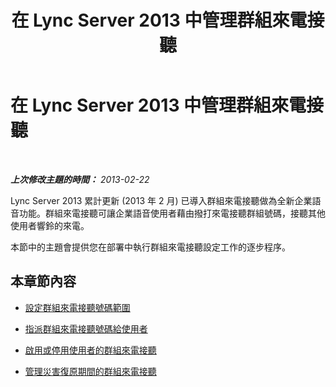 ﻿---
title: 在 Lync Server 2013 中管理群組來電接聽
TOCTitle: 在 Lync Server 2013 中管理群組來電接聽
ms:assetid: 85846a25-e175-4854-b31f-528f219f9a05
ms:mtpsurl: https://technet.microsoft.com/zh-tw/library/JJ945640(v=OCS.15)
ms:contentKeyID: 52056161
ms.date: 08/10/2015
mtps_version: v=OCS.15
ms.translationtype: HT
---

# 在 Lync Server 2013 中管理群組來電接聽

 

_**上次修改主題的時間：** 2013-02-22_

Lync Server 2013 累計更新 (2013 年 2 月) 已導入群組來電接聽做為全新企業語音功能。群組來電接聽可讓企業語音使用者藉由撥打來電接聽群組號碼，接聽其他使用者響鈴的來電。

本節中的主題會提供您在部署中執行群組來電接聽設定工作的逐步程序。

## 本章節內容

  - [設定群組來電接聽號碼範圍](lync-server-2013-configure-group-call-pickup-number-ranges.md)

  - [指派群組來電接聽號碼給使用者](lync-server-2013-assign-group-call-pickup-numbers-to-users.md)

  - [啟用或停用使用者的群組來電接聽](lync-server-2013-enable-or-disable-group-call-pickup-for-users.md)

  - [管理災害復原期間的群組來電接聽](lync-server-2013-manage-group-call-pickup-during-disaster-recovery.md)

